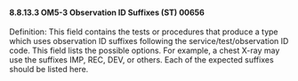 #### 8.8.13.3 OM5-3 Observation ID Suffixes (ST) 00656

Definition: This field contains the tests or procedures that produce a type which uses observation ID suffixes following the service/test/observation ID code. This field lists the possible options. For example, a chest X-ray may use the suffixes IMP, REC, DEV, or others. Each of the expected suffixes should be listed here.
